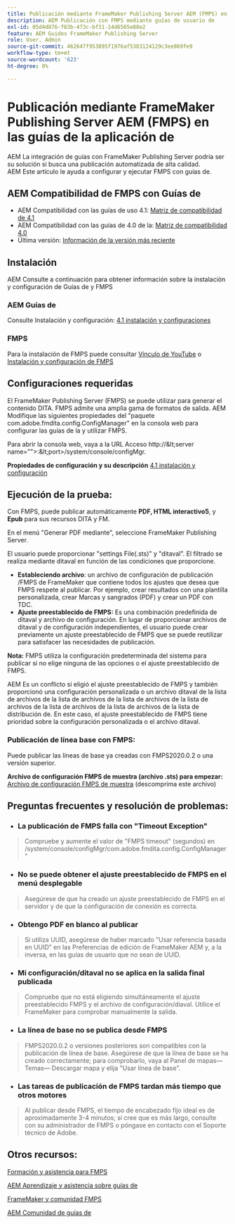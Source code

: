 ```yaml
---
title: Publicación mediante FrameMaker Publishing Server AEM (FMPS) en las guías de la aplicación de
description: AEM Publicación con FMPS mediante guías de usuario de
exl-id: 05d4d876-f83b-473c-bf31-14d6565e80e2
feature: AEM Guides FrameMaker Publishing Server
role: User, Admin
source-git-commit: 462647f953895f1976af5383124129c3ee869fe9
workflow-type: tm+mt
source-wordcount: '623'
ht-degree: 0%

---
```


# Publicación mediante FrameMaker Publishing Server AEM (FMPS) en las guías de la aplicación de

AEM La integración de guías con FrameMaker Publishing Server podría ser su solución si busca una publicación automatizada de alta calidad.\
AEM Este artículo le ayuda a configurar y ejecutar FMPS con guías de.

## AEM Compatibilidad de FMPS con Guías de

- AEM Compatibilidad con las guías de uso 4.1: [Matriz de compatibilidad de 4.1](https://experienceleague.adobe.com/docs/experience-manager-guides-learn/tutorials/release-info/release-notes/on-prem-release-notes/release-notes-4.1.html?lang=en/#compatibility-matrix)
- AEM Compatibilidad con las guías de 4.0 de la: [Matriz de compatibilidad 4.0](https://helpx.adobe.com/xml-documentation-for-experience-manager/release-note/release-notes-xml-documentation-solution-4-0.html/#Compatibility%20matrix)
- Última versión: [Información de la versión más reciente](https://experienceleague.adobe.com/docs/experience-manager-guides-learn/tutorials/release-info/latest-release-info.html?lang=en)

## Instalación

AEM Consulte a continuación para obtener información sobre la instalación y configuración de Guías de y FMPS

### AEM Guías de

Consulte Instalación y configuración: [4.1 instalación y configuraciones](https://helpx.adobe.com/content/dam/help/en/xml-documentation-solution/4-1-2/Adobe-Experience-Manager-Guides_Installation-Configuration-Guide_EN.pdf)

### FMPS

Para la instalación de FMPS puede consultar [Vínculo de YouTube](https://www.youtube.com/watch?v=2deelyM5VA8&amp;t) o [Instalación y configuración de FMPS](https://help.adobe.com/en_US/framemaker/server/index.html#t=fmps-user-guide%2Finstall_config_fmps.html%23install_config_fmps&amp;rhtocid=_2)

## Configuraciones requeridas

El FrameMaker Publishing Server (FMPS) se puede utilizar para generar el contenido DITA. FMPS admite una amplia gama de formatos de salida. AEM Modifique las siguientes propiedades del &quot;paquete com.adobe.fmdita.config.ConfigManager&quot; en la consola web para configurar las guías de la y utilizar FMPS.

Para abrir la consola web, vaya a la URL Acceso http://\&lt;server name=&quot;&quot;>:\&lt;port>/system/console/configMgr.

**Propiedades de configuración y su descripción** [4.1 instalación y configuración](https://helpx.adobe.com/content/dam/help/en/xml-documentation-solution/4-1-2/Adobe-Experience-Manager-Guides_Installation-Configuration-Guide_EN.pdf#page=89)

## Ejecución de la prueba:

Con FMPS, puede publicar automáticamente **PDF, HTML interactivo5**, y **Epub** para sus recursos DITA y FM.

En el menú &quot;Generar PDF mediante&quot;, seleccione FrameMaker Publishing Server.

El usuario puede proporcionar &quot;settings File(.sts)&quot; y &quot;ditaval&quot;. El filtrado se realiza mediante ditaval en función de las condiciones que proporcione.

- **Estableciendo archivo**: un archivo de configuración de publicación /FMPS de FrameMaker que contiene todos los ajustes que desea que FMPS respete al publicar. Por ejemplo, crear resultados con una plantilla personalizada, crear Marcas y sangrados (PDF) y crear un PDF con TDC.
- **Ajuste preestablecido de FMPS:** Es una combinación predefinida de ditaval y archivo de configuración. En lugar de proporcionar archivos de ditaval y de configuración independientes, el usuario puede crear previamente un ajuste preestablecido de FMPS que se puede reutilizar para satisfacer las necesidades de publicación.

**Nota:** FMPS utiliza la configuración predeterminada del sistema para publicar si no elige ninguna de las opciones o el ajuste preestablecido de FMPS.

AEM Es un conflicto si eligió el ajuste preestablecido de FMPS y también proporcionó una configuración personalizada o un archivo ditaval de la lista de archivos de la lista de archivos de la lista de archivos de la lista de archivos de la lista de archivos de la lista de archivos de la lista de distribución de. En este caso, el ajuste preestablecido de FMPS tiene prioridad sobre la configuración personalizada o el archivo ditaval.

### Publicación de línea base con FMPS:

Puede publicar las líneas de base ya creadas con FMPS2020.0.2 o una versión superior.

**Archivo de configuración FMPS de muestra (archivo .sts) para empezar:** [Archivo de configuración FMPS de muestra](https://acrobat.adobe.com/link/track?uri=urn:aaid:scds:US:ef750752-7a7e-4e51-923e-6b7d9861ed54) (descomprima este archivo)

## Preguntas frecuentes y resolución de problemas:

- ### La publicación de FMPS falla con &quot;Timeout Exception&quot;

>Compruebe y aumente el valor de &quot;FMPS timeout&quot; (segundos) en /system/console/configMgr/com.adobe.fmdita.config.ConfigManager&quot;

- ### No se puede obtener el ajuste preestablecido de FMPS en el menú desplegable

>Asegúrese de que ha creado un ajuste preestablecido de FMPS en el servidor y de que la configuración de conexión es correcta.

- ### Obtengo PDF en blanco al publicar

>Si utiliza UUID, asegúrese de haber marcado &quot;Usar referencia basada en UUID&quot; en las Preferencias de edición de FrameMaker AEM y, a la inversa, en las guías de usuario que no sean de UUID.

- ### Mi configuración/ditaval no se aplica en la salida final publicada

>Compruebe que no está eligiendo simultáneamente el ajuste preestablecido FMPS y el archivo de configuración/diaval. Utilice el FrameMaker para comprobar manualmente la salida.

- ### La línea de base no se publica desde FMPS

>FMPS2020.0.2 o versiones posteriores son compatibles con la publicación de línea de base.
>Asegúrese de que la línea de base se ha creado correctamente; para comprobarlo, vaya al Panel de mapas— Temas— Descargar mapa y elija &quot;Usar línea de base&quot;.
- ### Las tareas de publicación de FMPS tardan más tiempo que otros motores

>Al publicar desde FMPS, el tiempo de encabezado fijo ideal es de aproximadamente 3-4 minutos; si cree que es más largo, consulte con su administrador de FMPS o póngase en contacto con el Soporte técnico de Adobe.

## Otros recursos:

[Formación y asistencia para FMPS](https://helpx.adobe.com/support/framemaker-publishing-server.html)

[AEM Aprendizaje y asistencia sobre guías de](https://helpx.adobe.com/in/support/xml-documentation-for-experience-manager.html)

[FrameMaker y comunidad FMPS](https://community.adobe.com/t5/framemaker/ct-p/ct-framemaker?page=1&amp;sort=latest_replies&amp;lang=all&amp;tabid=all)

[AEM Comunidad de guías de](https://experienceleaguecommunities.adobe.com/t5/experience-manager-guides/ct-p/aem-xml-documentation)
